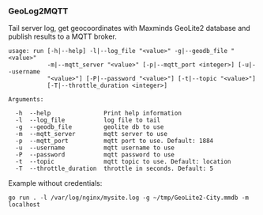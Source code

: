 ### GeoLog2MQTT

Tail server log, get geocoordinates with Maxminds GeoLite2 database and publish results to a MQTT broker.

```
usage: run [-h|--help] -l|--log_file "<value>" -g|--geodb_file "<value>"
           -m|--mqtt_server "<value>" [-p|--mqtt_port <integer>] [-u|--username
           "<value>"] [-P|--password "<value>"] [-t|--topic "<value>"]
           [-T|--throttle_duration <integer>]

Arguments:

  -h  --help               Print help information
  -l  --log_file           log file to tail
  -g  --geodb_file         geolite db to use
  -m  --mqtt_server        mqtt server to use
  -p  --mqtt_port          mqtt port to use. Default: 1884
  -u  --username           mqtt username to use
  -P  --password           mqtt password to use
  -t  --topic              mqtt topic to use. Default: location
  -T  --throttle_duration  throttle in seconds. Default: 5
```

Example without credentials:

    go run . -l /var/log/nginx/mysite.log -g ~/tmp/GeoLite2-City.mmdb -m localhost

